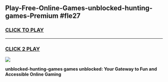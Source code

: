 
## Play-Free-Online-Games-unblocked-hunting-games-Premium #fle27
<h3>
<a href="https://premium.freeplayer.one?title=unblocked-hunting-games&ref=8M">CLICK TO PLAY</a></h3>
<hr>

<h3>
<a href="https://premium.freeplayer.one?title=unblocked-hunting-games&ref=8M">CLICK 2 PLAY</a>
  
</h3>

<a href="https://premium.freeplayer.one?title=unblocked-hunting-games&ref=8M"><img src="https://clearcache.store/games.png"></a>


**unblocked-hunting-games games unblocked: Your Gateway to Fun and Accessible Online Gaming**
